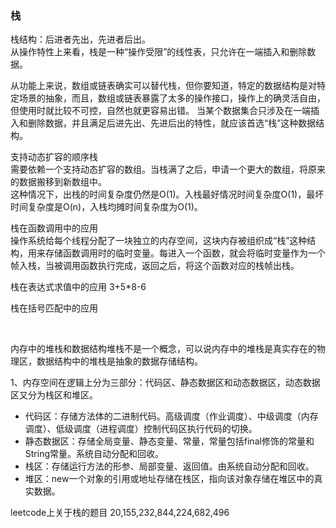 

### 栈   
栈结构：后进者先出，先进者后出。  
从操作特性上来看，栈是一种“操作受限”的线性表，只允许在一端插入和删除数据。  

从功能上来说，数组或链表确实可以替代栈，但你要知道，特定的数据结构是对特定场景的抽象，而且，数组或链表暴露了太多的操作接口，操作上的确灵活自由，但使用时就比较不可控，自然也就更容易出错。  当某个数据集合只涉及在一端插入和删除数据，并且满足后进先出、先进后出的特性，就应该首选“栈”这种数据结构。  

支持动态扩容的顺序栈  
需要依赖一个支持动态扩容的数组。当栈满了之后，申请一个更大的数组，将原来的数据搬移到新数组中。   
这种情况下，出栈的时间复杂度仍然是O(1)。入栈最好情况时间复杂度O(1)，最坏时间复杂度是O(n)，入栈均摊时间复杂度为O(1)。  

栈在函数调用中的应用  
操作系统给每个线程分配了一块独立的内存空间，这块内存被组织成“栈”这种结构，用来存储函数调用时的临时变量。每进入一个函数，就会将临时变量作为一个帧入栈，当被调用函数执行完成，返回之后，将这个函数对应的栈帧出栈。  

栈在表达式求值中的应用 3+5*8-6  

栈在括号匹配中的应用  

<br>
  
内存中的堆栈和数据结构堆栈不是一个概念，可以说内存中的堆栈是真实存在的物理区，数据结构中的堆栈是抽象的数据存储结构。
        
1、内存空间在逻辑上分为三部分：代码区、静态数据区和动态数据区，动态数据区又分为栈区和堆区。
* 代码区：存储方法体的二进制代码。高级调度（作业调度）、中级调度（内存调度）、低级调度（进程调度）控制代码区执行代码的切换。
* 静态数据区：存储全局变量、静态变量、常量，常量包括final修饰的常量和String常量。系统自动分配和回收。
* 栈区：存储运行方法的形参、局部变量、返回值。由系统自动分配和回收。
* 堆区：new一个对象的引用或地址存储在栈区，指向该对象存储在堆区中的真实数据。  



leetcode上关于栈的题目 20,155,232,844,224,682,496  



  



















